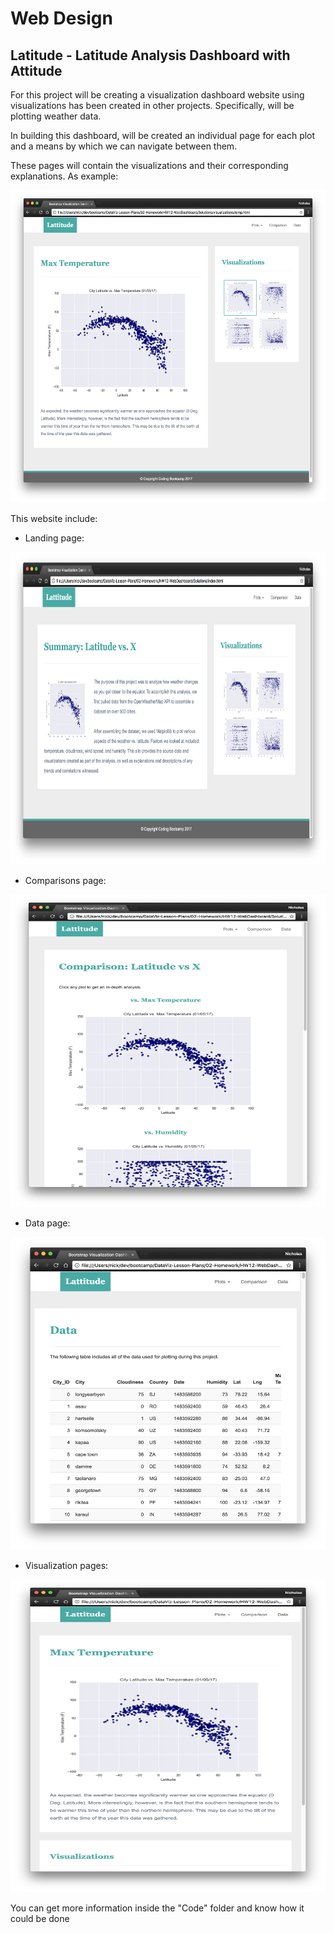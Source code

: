 # Web Design

## Latitude - Latitude Analysis Dashboard with Attitude

For this project will be creating a visualization dashboard website using visualizations has been created in other projects. Specifically, will be plotting weather data.

In building this dashboard, will be created an individual page for each plot and a means by which we can navigate between them. 

These pages will contain the visualizations and their corresponding explanations. As example: 

<img src="Images/visualize-lg.png" width="700" height="500">

This website include: 

- Landing page: 

<img src="Images/landing-lg.png" width="700" height="500"> 

- Comparisons page:

<img src="Images/comparison-sm.png" width="700" height="500">

- Data page:

<img src="Images/data-sm.png" width="700" height="500">

- Visualization pages:

<img src="Images/visualize-sm.png" width="700" height="500">

You can get more information inside the "Code" folder and know how it could be done
